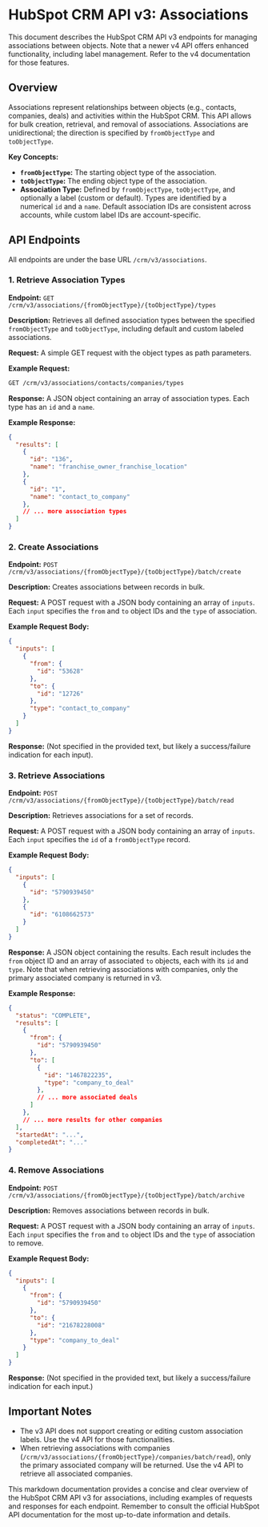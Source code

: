 # HubSpot CRM API v3: Associations

This document describes the HubSpot CRM API v3 endpoints for managing associations between objects.  Note that a newer v4 API offers enhanced functionality, including label management.  Refer to the v4 documentation for those features.

## Overview

Associations represent relationships between objects (e.g., contacts, companies, deals) and activities within the HubSpot CRM.  This API allows for bulk creation, retrieval, and removal of associations.  Associations are unidirectional; the direction is specified by `fromObjectType` and `toObjectType`.

**Key Concepts:**

* **`fromObjectType`:** The starting object type of the association.
* **`toObjectType`:** The ending object type of the association.
* **Association Type:** Defined by `fromObjectType`, `toObjectType`, and optionally a label (custom or default).  Types are identified by a numerical `id` and a `name`.  Default association IDs are consistent across accounts, while custom label IDs are account-specific.


## API Endpoints

All endpoints are under the base URL `/crm/v3/associations`.

### 1. Retrieve Association Types

**Endpoint:** `GET /crm/v3/associations/{fromObjectType}/{toObjectType}/types`

**Description:** Retrieves all defined association types between the specified `fromObjectType` and `toObjectType`, including default and custom labeled associations.

**Request:**  A simple GET request with the object types as path parameters.

**Example Request:**

```bash
GET /crm/v3/associations/contacts/companies/types
```

**Response:** A JSON object containing an array of association types. Each type has an `id` and a `name`.

**Example Response:**

```json
{
  "results": [
    {
      "id": "136",
      "name": "franchise_owner_franchise_location"
    },
    {
      "id": "1",
      "name": "contact_to_company"
    },
    // ... more association types
  ]
}
```

### 2. Create Associations

**Endpoint:** `POST /crm/v3/associations/{fromObjectType}/{toObjectType}/batch/create`

**Description:** Creates associations between records in bulk.

**Request:** A POST request with a JSON body containing an array of `inputs`. Each `input` specifies the `from` and `to` object IDs and the `type` of association.

**Example Request Body:**

```json
{
  "inputs": [
    {
      "from": {
        "id": "53628"
      },
      "to": {
        "id": "12726"
      },
      "type": "contact_to_company"
    }
  ]
}
```

**Response:**  (Not specified in the provided text, but likely a success/failure indication for each input).


### 3. Retrieve Associations

**Endpoint:** `POST /crm/v3/associations/{fromObjectType}/{toObjectType}/batch/read`

**Description:** Retrieves associations for a set of records.

**Request:** A POST request with a JSON body containing an array of `inputs`. Each `input` specifies the `id` of a `fromObjectType` record.

**Example Request Body:**

```json
{
  "inputs": [
    {
      "id": "5790939450"
    },
    {
      "id": "6108662573"
    }
  ]
}
```

**Response:** A JSON object containing the results.  Each result includes the `from` object ID and an array of associated `to` objects, each with its `id` and `type`.  Note that when retrieving associations with companies, only the primary associated company is returned in v3.

**Example Response:**

```json
{
  "status": "COMPLETE",
  "results": [
    {
      "from": {
        "id": "5790939450"
      },
      "to": [
        {
          "id": "1467822235",
          "type": "company_to_deal"
        },
        // ... more associated deals
      ]
    },
    // ... more results for other companies
  ],
  "startedAt": "...",
  "completedAt": "..."
}
```


### 4. Remove Associations

**Endpoint:** `POST /crm/v3/associations/{fromObjectType}/{toObjectType}/batch/archive`

**Description:** Removes associations between records in bulk.

**Request:** A POST request with a JSON body containing an array of `inputs`. Each `input` specifies the `from` and `to` object IDs and the `type` of association to remove.

**Example Request Body:**

```json
{
  "inputs": [
    {
      "from": {
        "id": "5790939450"
      },
      "to": {
        "id": "21678228008"
      },
      "type": "company_to_deal"
    }
  ]
}
```

**Response:** (Not specified in the provided text, but likely a success/failure indication for each input.)


## Important Notes

* The v3 API does not support creating or editing custom association labels. Use the v4 API for those functionalities.
* When retrieving associations with companies (`/crm/v3/associations/{fromObjectType}/companies/batch/read`), only the primary associated company will be returned. Use the v4 API to retrieve all associated companies.


This markdown documentation provides a concise and clear overview of the HubSpot CRM API v3 for associations, including examples of requests and responses for each endpoint. Remember to consult the official HubSpot API documentation for the most up-to-date information and details.
